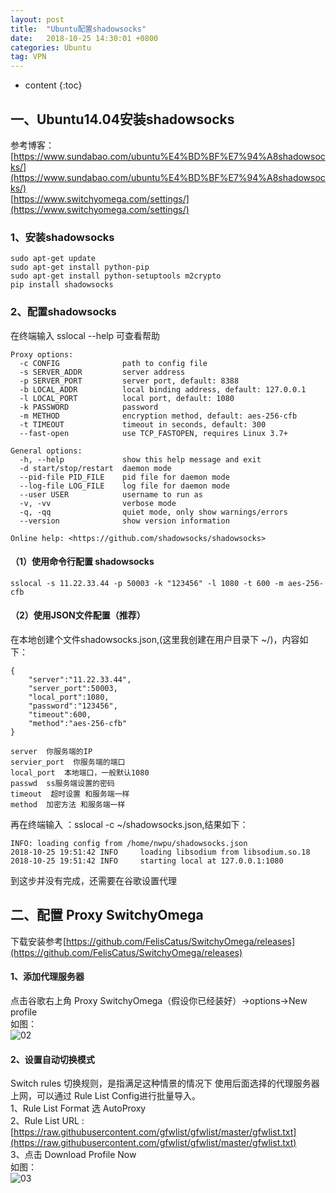 ```yaml
---
layout: post
title:  "Ubuntu配置shadowsocks"
date:   2018-10-25 14:30:01 +0800
categories: Ubuntu
tag: VPN
---
```


* content
{:toc}


## 一、Ubuntu14.04安装shadowsocks
参考博客：  
[https://www.sundabao.com/ubuntu%E4%BD%BF%E7%94%A8shadowsocks/](https://www.sundabao.com/ubuntu%E4%BD%BF%E7%94%A8shadowsocks/)   
[https://www.switchyomega.com/settings/](https://www.switchyomega.com/settings/)   
### 1、安装shadowsocks
```
sudo apt-get update
sudo apt-get install python-pip
sudo apt-get install python-setuptools m2crypto
pip install shadowsocks
```
### 2、配置shadowsocks
在终端输入 sslocal --help 可查看帮助
```
Proxy options:
  -c CONFIG              path to config file
  -s SERVER_ADDR         server address
  -p SERVER_PORT         server port, default: 8388
  -b LOCAL_ADDR          local binding address, default: 127.0.0.1
  -l LOCAL_PORT          local port, default: 1080
  -k PASSWORD            password
  -m METHOD              encryption method, default: aes-256-cfb
  -t TIMEOUT             timeout in seconds, default: 300
  --fast-open            use TCP_FASTOPEN, requires Linux 3.7+

General options:
  -h, --help             show this help message and exit
  -d start/stop/restart  daemon mode
  --pid-file PID_FILE    pid file for daemon mode
  --log-file LOG_FILE    log file for daemon mode
  --user USER            username to run as
  -v, -vv                verbose mode
  -q, -qq                quiet mode, only show warnings/errors
  --version              show version information

Online help: <https://github.com/shadowsocks/shadowsocks>

```
#### （1）使用命令行配置 shadowsocks
```
sslocal -s 11.22.33.44 -p 50003 -k "123456" -l 1080 -t 600 -m aes-256-cfb

```
#### （2）使用JSON文件配置（推荐）
在本地创建个文件shadowsocks.json,(这里我创建在用户目录下 ~/)，内容如下：
```
{
    "server":"11.22.33.44",
    "server_port":50003,
    "local_port":1080,
    "password":"123456",
    "timeout":600,
    "method":"aes-256-cfb"
}

server  你服务端的IP
servier_port  你服务端的端口
local_port  本地端口，一般默认1080
passwd  ss服务端设置的密码
timeout  超时设置 和服务端一样
method  加密方法 和服务端一样
```
再在终端输入 ：sslocal -c ~/shadowsocks.json,结果如下：  
```
INFO: loading config from /home/nwpu/shadowsocks.json
2018-10-25 19:51:42 INFO     loading libsodium from libsodium.so.18
2018-10-25 19:51:42 INFO     starting local at 127.0.0.1:1080

```
到这步并没有完成，还需要在谷歌设置代理


## 二、配置 Proxy SwitchyOmega
下载安装参考[https://github.com/FelisCatus/SwitchyOmega/releases](https://github.com/FelisCatus/SwitchyOmega/releases)   

#### 1、添加代理服务器
点击谷歌右上角  Proxy SwitchyOmega（假设你已经装好）->options->New profile  
如图：  
<img src="{{ '/styles/images/ssr/02.png' | prepend: site.baseurl }}" alt="02"  />

#### 2、设置自动切换模式
Switch rules 切换规则，是指满足这种情景的情况下 使用后面选择的代理服务器上网，可以通过 Rule List Config进行批量导入。  
1、Rule List Format 选 AutoProxy  
2、Rule List URL :[https://raw.githubusercontent.com/gfwlist/gfwlist/master/gfwlist.txt](https://raw.githubusercontent.com/gfwlist/gfwlist/master/gfwlist.txt)   
3、点击 Download Profile Now  
如图：  
<img src="{{ '/styles/images/ssr/03.png' | prepend: site.baseurl }}" alt="03"  />


